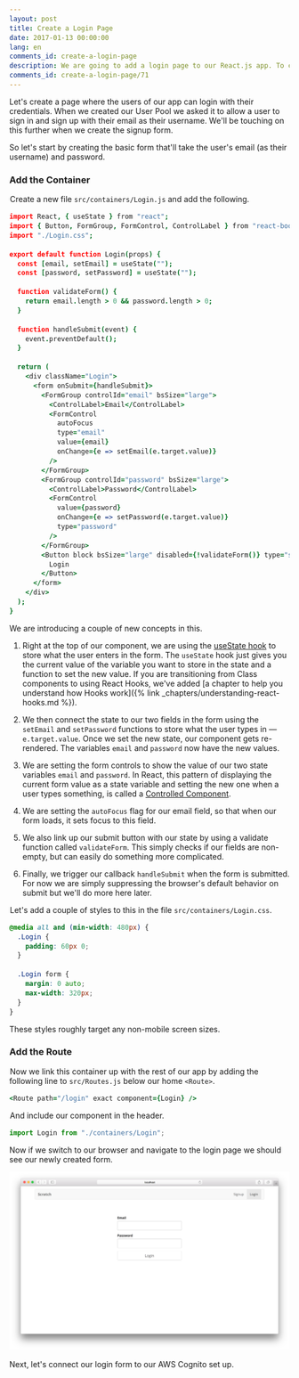 ```yaml
---
layout: post
title: Create a Login Page
date: 2017-01-13 00:00:00
lang: en
comments_id: create-a-login-page
description: We are going to add a login page to our React.js app. To create the login form we are using the FormGroup and FormControl React-Bootstrap components.
comments_id: create-a-login-page/71
---
```


Let's create a page where the users of our app can login with their credentials. When we created our User Pool we asked it to allow a user to sign in and sign up with their email as their username. We'll be touching on this further when we create the signup form.

So let's start by creating the basic form that'll take the user's email (as their username) and password.

### Add the Container

<img class="code-marker" src="/assets/s.png" />Create a new file `src/containers/Login.js` and add the following.

``` coffee
import React, { useState } from "react";
import { Button, FormGroup, FormControl, ControlLabel } from "react-bootstrap";
import "./Login.css";

export default function Login(props) {
  const [email, setEmail] = useState("");
  const [password, setPassword] = useState("");

  function validateForm() {
    return email.length > 0 && password.length > 0;
  }

  function handleSubmit(event) {
    event.preventDefault();
  }

  return (
    <div className="Login">
      <form onSubmit={handleSubmit}>
        <FormGroup controlId="email" bsSize="large">
          <ControlLabel>Email</ControlLabel>
          <FormControl
            autoFocus
            type="email"
            value={email}
            onChange={e => setEmail(e.target.value)}
          />
        </FormGroup>
        <FormGroup controlId="password" bsSize="large">
          <ControlLabel>Password</ControlLabel>
          <FormControl
            value={password}
            onChange={e => setPassword(e.target.value)}
            type="password"
          />
        </FormGroup>
        <Button block bsSize="large" disabled={!validateForm()} type="submit">
          Login
        </Button>
      </form>
    </div>
  );
}
```

We are introducing a couple of new concepts in this.

1. Right at the top of our component, we are using the [useState hook](https://reactjs.org/docs/hooks-state.html) to store what the user enters in the form. The `useState` hook just gives you the current value of the variable you want to store in the state and a function to set the new value. If you are transitioning from Class components to using React Hooks, we've added [a chapter to help you understand how Hooks work]({% link _chapters/understanding-react-hooks.md %}).

2. We then connect the state to our two fields in the form using the `setEmail` and `setPassword` functions to store what the user types in — `e.target.value`. Once we set the new state, our component gets re-rendered. The variables `email` and `password` now have the new values.

3. We are setting the form controls to show the value of our two state variables `email` and `password`. In React, this pattern of displaying the current form value as a state variable and setting the new one when a user types something, is called a [Controlled Component](https://reactjs.org/docs/forms.html#controlled-components).

4. We are setting the `autoFocus` flag for our email field, so that when our form loads, it sets focus to this field.

5. We also link up our submit button with our state by using a validate function called `validateForm`. This simply checks if our fields are non-empty, but can easily do something more complicated.

6. Finally, we trigger our callback `handleSubmit` when the form is submitted. For now we are simply suppressing the browser's default behavior on submit but we'll do more here later.

<img class="code-marker" src="/assets/s.png" />Let's add a couple of styles to this in the file `src/containers/Login.css`.

``` css
@media all and (min-width: 480px) {
  .Login {
    padding: 60px 0;
  }

  .Login form {
    margin: 0 auto;
    max-width: 320px;
  }
}
```

These styles roughly target any non-mobile screen sizes.

### Add the Route

<img class="code-marker" src="/assets/s.png" />Now we link this container up with the rest of our app by adding the following line to `src/Routes.js` below our home `<Route>`.

``` coffee
<Route path="/login" exact component={Login} />
```

<img class="code-marker" src="/assets/s.png" />And include our component in the header.

``` javascript
import Login from "./containers/Login";
```

Now if we switch to our browser and navigate to the login page we should see our newly created form.

![Login page added screenshot](/assets/login-page-added.png)

Next, let's connect our login form to our AWS Cognito set up.
